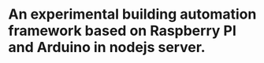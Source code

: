 # An experimental building automation framework based on Raspberry PI and Arduino in nodejs server.
